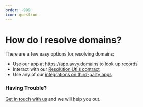 ```yaml
---
order: -999
icon: question
---
```


# How do I resolve domains?

There are a few easy options for resolving domains:

- Use our app at https://app.avvy.domains to look up records
- Interact with our [Resolution Utils contract](/contracts/resolution-utils/)
- Use any of our [integrations on third-party apps](https://avvy.domains/integrations)

### Having Trouble?

[Get in touch with us](/contact/) and we will help you out.
